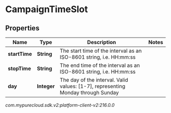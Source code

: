 # CampaignTimeSlot


## Properties

| Name | Type | Description | Notes |
| ------------ | ------------- | ------------- | ------------- |
| **startTime** | **String** | The start time of the interval as an ISO-8601 string, i.e. HH:mm:ss |  |
| **stopTime** | **String** | The end time of the interval as an ISO-8601 string, i.e. HH:mm:ss |  |
| **day** | **Integer** | The day of the interval. Valid values: [1-7], representing Monday through Sunday |  |




_com.mypurecloud.sdk.v2:platform-client-v2:216.0.0_
